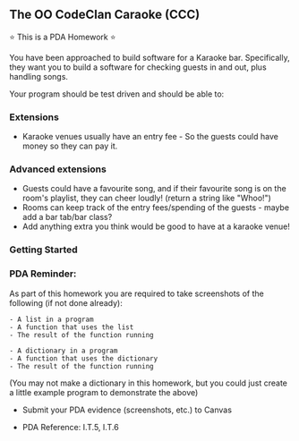 ## The OO CodeClan Caraoke (CCC)

:star: This is a PDA Homework :star:

You have been approached to build software for a Karaoke bar. Specifically, they want you to build a software for checking guests in and out, plus handling songs.

Your program should be test driven and should be able to:

<!-- - Create rooms, songs and guests
- Check in guests to rooms/Check out guests from rooms
- Add songs to rooms -->

### Extensions

<!-- - What happens if there are more guests trying to be checked in than there is free space in the room? -->
<!-- once capacity is reached no more people can enter room -->
- Karaoke venues usually have an entry fee - So the guests could have money so they can pay it.
<!-- venues have float/till, guests have wallets -->


### Advanced extensions

- Guests could have a favourite song, and if their favourite song is on the room's playlist, they can cheer loudly! (return a string like "Whoo!")
- Rooms can keep track of the entry fees/spending of the guests - maybe add a bar tab/bar class?
- Add anything extra you think would be good to have at a karaoke venue!


### Getting Started

<!-- 1. Create a new directory for your homework called codeclan_caraoke
2. Create a .gitignore file in this directory and paste the following into it:

```
__pycache__
``` -->

<!-- 3. Create a file called ``` run_tests.py ``` and paste the following code into it: -->

<!-- ```python
import unittest
from tests.guest_test import TestGuest
from tests.room_test import TestRoom
from tests.song_test import TestSong

if __name__ == '__main__':
    unittest.main()
```

4. Create a ``` tests ``` directory and a ``` classes ``` directory.
5. To run the tests in Terminal type

```bash 
python3 run_tests.py
``` -->


### PDA Reminder:

As part of this homework you are required to take screenshots of the following (if not done already):

```
- A list in a program
- A function that uses the list
- The result of the function running
```

```
- A dictionary in a program
- A function that uses the dictionary
- The result of the function running
```
(You may not make a dictionary in this homework, but you could just create a little example program to demonstrate the above)


- Submit your PDA evidence (screenshots, etc.) to Canvas

- PDA Reference: I.T.5, I.T.6
